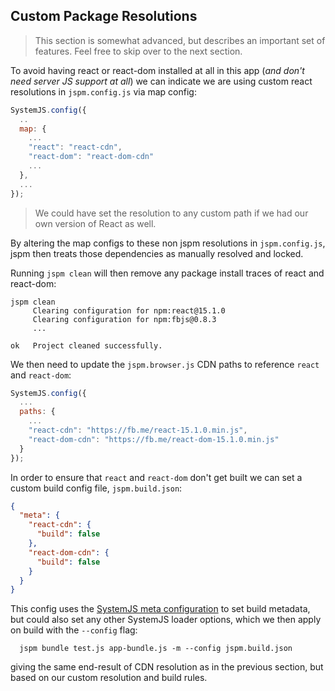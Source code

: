 ## Custom Package Resolutions

> This section is somewhat advanced, but describes an important set of features. Feel free to skip over to the next section.

To avoid having react or react-dom installed at all in this app (_and don't need server JS support at all_)
we can indicate we are using custom react resolutions in `jspm.config.js` via map config:

```javascript
SystemJS.config({
  ..
  map: {
    ...
    "react": "react-cdn",
    "react-dom": "react-dom-cdn"
    ...
  },
  ...
});
```

> We could have set the resolution to any custom path if we had our own version of React as well.

By altering the map configs to these non jspm resolutions in `jspm.config.js`, jspm then treats those dependencies as 
manually resolved and locked.

Running `jspm clean` will then remove any package install traces of react and react-dom:

```
jspm clean
     Clearing configuration for npm:react@15.1.0
     Clearing configuration for npm:fbjs@0.8.3
     ...

ok   Project cleaned successfully.
```

We then need to update the `jspm.browser.js` CDN paths to reference `react` and `react-dom`:

```javascript
SystemJS.config({
  ...
  paths: {
    ...
    "react-cdn": "https://fb.me/react-15.1.0.min.js",
    "react-dom-cdn": "https://fb.me/react-dom-15.1.0.min.js"
  }
});
```

In order to ensure that `react` and `react-dom` don't get built we can set a custom build config file, `jspm.build.json`:

```json
{
  "meta": {
    "react-cdn": {
      "build": false
    },
    "react-dom-cdn": {
      "build": false
    }
  }
}
```

This config uses the [SystemJS meta configuration](https://github.com/systemjs/systemjs/blob/master/docs/config-api.md#meta) to set build metadata, but could also 
set any other SystemJS loader options, which we then apply on build with the `--config` flag:

```
  jspm bundle test.js app-bundle.js -m --config jspm.build.json
```

giving the same end-result of CDN resolution as in the previous section, but based on our custom resolution and build rules.